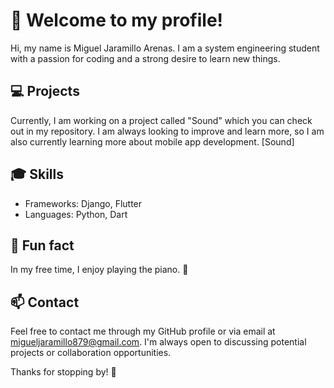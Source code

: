 # 🎉 Welcome to my profile!

Hi, my name is Miguel Jaramillo Arenas. I am a system engineering student with a passion for coding and a strong desire to learn new things. 

## 💻 Projects

Currently, I am working on a project called "Sound" which you can check out in my repository. I am always looking to improve and learn more, so I am also currently learning more about mobile app development.
[Sound]

## 🎓 Skills

- Frameworks: Django, Flutter
- Languages: Python, Dart

## 🎹 Fun fact

In my free time, I enjoy playing the piano. 🎹

## 📫 Contact

Feel free to contact me through my GitHub profile or via email at migueljaramillo879@gmail.com. I'm always open to discussing potential projects or collaboration opportunities.

Thanks for stopping by! 🙌
